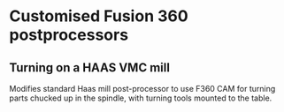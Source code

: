 # Customised Fusion 360 postprocessors

## Turning on a HAAS VMC mill

Modifies standard Haas mill post-processor to use F360 CAM for turning parts chucked up in the spindle, with turning tools mounted to the table.
